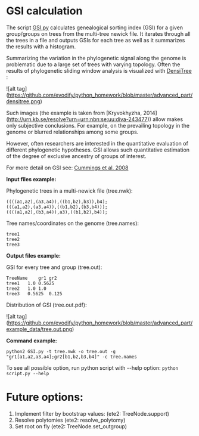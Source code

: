 # GSI calculation

The script [GSI.py](https://github.com/evodify/python_homework/blob/master/advanced_part/GSI.py) calculates genealogical sorting index (GSI) for a given group/groups on trees from the multi-tree newick file. It iterates through all the trees in a file and outputs GSIs for each tree as well as it summarizes the results with a histogram.

Summarizing the variation in the phylogenetic signal along the genome is problematic due to  a large set of trees with varying topology. Often the results of phylogenetic sliding window analysis is visualized with [DensiTree](https://www.cs.auckland.ac.nz/~remco/DensiTree/) :

![alt tag] (https://github.com/evodify/python_homework/blob/master/advanced_part/densitree.png)


Such images (the example is taken from [Kryvokhyzha, 2014] (http://urn.kb.se/resolve?urn=urn:nbn:se:uu:diva-243477)) allow makes only subjective conclusions. For example, on the prevailing topology in the genome or blurred relationships among some groups.

However, often researchers are interested in the quantitative evaluation of different phylogenetic hypotheses. GSI allows such quantitative estimation of the degree of exclusive ancestry of groups of interest.

For more detail on GSI see: [Cummings et al. 2008](http://onlinelibrary.wiley.com/doi/10.1111/j.1558-5646.2008.00442.x/full)

**Input files example:**

Phylogenetic trees in a multi-newick file (tree.nwk):
```
((((a1,a2),(a3,a4)),((b1,b2),b3)),b4);
(((a1,a2),(a3,a4)),((b1,b2),(b3,b4)));
((((a1,a2),(b3,a4)),a3),((b1,b2),b4));
```

Tree names/coordinates on the genome (tree.names):
```
tree1
tree2
tree3
```

**Output files example:**

GSI for every tree and group (tree.out):
```
TreeName    gr1 gr2
tree1   1.0 0.5625
tree2   1.0 1.0
tree3   0.5625  0.125
```
Distribution of GSI (tree.out.pdf):


![alt tag] (https://github.com/evodify/python_homework/blob/master/advanced_part/example_data/tree.out.png)

**Command example:**
```
python2 GSI.py -t tree.nwk -o tree.out -g "gr1[a1,a2,a3,a4];gr2[b1,b2,b3,b4]" -c tree.names
```

To see all possible option, run python script with --help option: `python script.py --help`


# Future options:
1. Implement filter by bootstrap values: (ete2: TreeNode.support)
2. Resolve polytomies (ete2: resolve_polytomy)
3. Set root on fly (ete2: TreeNode.set_outgroup)
